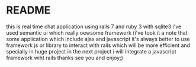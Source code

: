 # README

this is real time chat application using rails 7 and ruby 3 with sqlite3 i've used semantic ui which really oewsome framework (i've took it a note that some application which include ajax and javascript it's always better to use framework js or library to interact with rails which will be more efficient and specially in huge project in the next project i will integrate a javascript framework wiht rails thanks see you and enjoy;)

